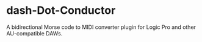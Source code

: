 # dash-Dot-Conductor
A bidirectional Morse code to MIDI converter plugin for Logic Pro and other AU-compatible DAWs.
